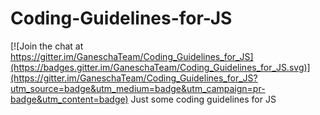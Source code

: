 # Coding-Guidelines-for-JS

[![Join the chat at https://gitter.im/GaneschaTeam/Coding_Guidelines_for_JS](https://badges.gitter.im/GaneschaTeam/Coding_Guidelines_for_JS.svg)](https://gitter.im/GaneschaTeam/Coding_Guidelines_for_JS?utm_source=badge&utm_medium=badge&utm_campaign=pr-badge&utm_content=badge)
Just some coding guidelines for JS
